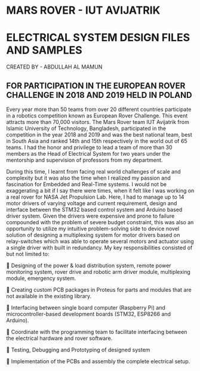 MARS ROVER - IUT AVIJATRIK 
=======================================
ELECTRICAL SYSTEM DESIGN FILES AND SAMPLES
========================================

CREATED BY - ABDULLAH AL MAMUN

FOR PARTICIPATION IN THE EUROPEAN ROVER CHALLENGE IN 2018 AND 2019 HELD IN POLAND
--------------------------------

Every year more than 50 teams from over 20 different countries participate in a robotics competition known as European Rover Challenge. This event attracts more than 70,000 visitors. The Mars Rover team IUT Avijatrik from Islamic University of Technology, Bangladesh, participated in the competition in the year 2018 and 2019 and was the best national team, best in South Asia and ranked 14th and 15th respectively in the world out of 65 teams. I had the honor and privilege to lead a team of more than 30 members as the Head of Electrical System for two years under the mentorship and supervision of professors from my department.
	
During this time, I learnt from facing real world challenges of scale and complexity but it was also the time when I realized my passion and fascination for Embedded and Real-Time systems. I would not be exaggerating a bit if I say there were times, when it felt like I was working on a real rover for NASA Jet Propulsion Lab. Here, I had to manage up to 14 motor drivers of varying voltage and current requirement, design and interface between the STM32 based control system and Arduino based driver system. Given the drivers were expensive and prone to failure compounded with the problem of severe budget constraint, this was also an opportunity to utilize my intuitive problem-solving side to device novel solution of designing a multiplexing system for motor drivers based on relay-switches which was able to operate several motors and actuator using a single driver with built in redundancy. My key responsibilities consisted of but not limited to:

	Designing of the power & load distribution system, remote power monitoring system, rover drive and robotic arm driver module, multiplexing module, emergency system.

	Creating custom PCB packages in Proteus for parts and modules that are not available in the existing library. 

	Interfacing between single board computer (Raspberry Pi) and microcontroller-based development boards (STM32, ESP8266 and Arduino). 

	Coordinate with the programming team to facilitate interfacing between the electrical hardware and rover software.

	Testing, Debugging and Prototyping of designed system 

	Implementation of the PCBs and assembly the complete electrical setup.
